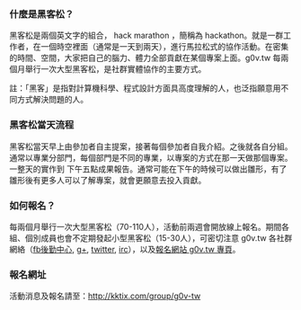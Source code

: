 ### 什麼是黑客松？
黑客松是兩個英文字的組合， hack marathon ，簡稱為 hackathon。就是一群工作者，在一個時空裡面（通常是一天到兩天），進行馬拉松式的協作活動。在密集的時間、空間，大家把自己的腦力、體力全部貢獻在某個專案上面。g0v.tw 每兩個月舉行一次大型黑客松，是社群實體協作的主要方式。

註：「黑客」是指對計算機科學、程式設計方面具高度理解的人，也泛指願意用不同方式解決問題的人。

### 黑客松當天流程

黑客松當天早上由參加者自主提案，接著每個參加者自我介紹。之後就各自分組。通常以專業分部門，每個部門是不同的專業，以專案的方式在那一天做那個專案。一整天的實作到
下午五點成果報告。通常可能在下午的時候可以做出雛形，有了雛形後有更多人可以了解專案，就會更願意去投入貢獻。

### 如何報名？

每兩個月舉行一次大型黑客松（70-110人），活動前兩週會開放線上報名。期間各組、個別成員也會不定期發起小型黑客松（15-30人），可密切注意 g0v.tw 各社群網絡（[fb後勤中心](https://www.facebook.com/groups/g0v.general/), [g+](https://plus.google.com/+g0vTW/posts), [twitter](https://twitter.com/g0vtw), [irc](http://hack.g0v.tw/irc)），以及[報名網站 g0v.tw 專頁](http://kktix.com/group/g0v-tw)。

### 報名網址

活動消息及報名請至：http://kktix.com/group/g0v-tw